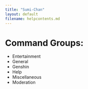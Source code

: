 ```yaml
---
title: "Sumi-Chan"
layout: default
filename: helpcontents.md
--- 
```


# Command Groups:
* Entertainment
* General
* Genshin
* Help
* Miscellaneous
* Moderation
